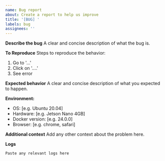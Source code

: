```yaml
---
name: Bug report
about: Create a report to help us improve
title: '[BUG] '
labels: bug
assignees: ''
---
```


**Describe the bug**
A clear and concise description of what the bug is.

**To Reproduce**
Steps to reproduce the behavior:
1. Go to '...'
2. Click on '....'
3. See error

**Expected behavior**
A clear and concise description of what you expected to happen.

**Environment:**
- OS: [e.g. Ubuntu 20.04]
- Hardware: [e.g. Jetson Nano 4GB]
- Docker version: [e.g. 24.0.0]
- Browser: [e.g. chrome, safari]

**Additional context**
Add any other context about the problem here.

**Logs**
```
Paste any relevant logs here
```